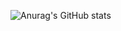 ![Anurag's GitHub stats](https://github-readme-stats.vercel.app/api?username=packdev937&show_icons=true&theme=gruvbox)
